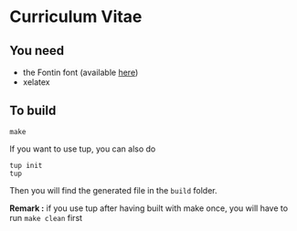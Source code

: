 # Curriculum Vitae #

## You need ##
* the Fontin font (available [here](http://www.exljbris.com/fontin.html))
* xelatex

## To build ##

```
make
```

If you want to use tup, you can also do
```
tup init
tup
```
Then you will find the generated file in the `build` folder.

__Remark :__ if you use tup after having built with make once, you will have to run
`make clean` first
